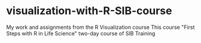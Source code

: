 # visualization-with-R-SIB-course
My work and assignments from the R Visualization course
This course "First Steps with R in Life Science" two-day course of SIB Training 
